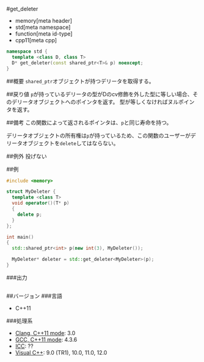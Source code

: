 #get_deleter
* memory[meta header]
* std[meta namespace]
* function[meta id-type]
* cpp11[meta cpp]

```cpp
namespace std {
  template <class D, class T>
  D* get_deleter(const shared_ptr<T>& p) noexcept;
}
```

##概要
`shared_ptr`オブジェクトが持つデリータを取得する。


##戻り値
`p`が持っているデリータの型がDのcv修飾を外した型に等しい場合、そのデリータオブジェクトへのポインタを返す。
型が等しくなければヌルポインタを返す。


##備考
この関数によって返されるポインタは、`p`と同じ寿命を持つ。

デリータオブジェクトの所有権は`p`が持っているため、この関数のユーザーがデリータオブジェクトを`delete`してはならない。


##例外
投げない


##例
```cpp
#include <memory>

struct MyDeleter {
  template <class T>
  void operator()(T* p)
  {
    delete p;
  }
};

int main()
{
  std::shared_ptr<int> p(new int(3), MyDeleter());

  MyDeleter* deleter = std::get_deleter<MyDeleter>(p);
}
```

###出力
```
```

##バージョン
###言語
- C++11

###処理系
- [Clang, C++11 mode](/implementation.md#clang): 3.0
- [GCC, C++11 mode](/implementation.md#gcc): 4.3.6
- [ICC](/implementation.md#icc): ??
- [Visual C++](/implementation.md#visual_cpp): 9.0 (TR1), 10.0, 11.0, 12.0


